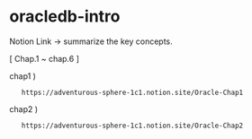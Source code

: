 # oracledb-intro

Notion Link -> summarize the key concepts.

[ Chap.1 ~ chap.6 ]

chap1 )  

       https://adventurous-sphere-1c1.notion.site/Oracle-Chap1

chap2 )  

       https://adventurous-sphere-1c1.notion.site/Oracle-Chap2

